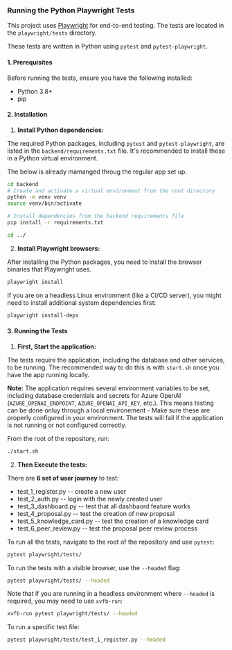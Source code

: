 ### Running the Python Playwright Tests


This project uses [Playwright](https://playwright.dev/) for end-to-end testing. The tests are located in the `playwright/tests` directory.

These tests are written in Python using `pytest` and `pytest-playwright`.


#### 1. Prerequisites

Before running the tests, ensure you have the following installed:

*   Python 3.8+
*   pip

#### 2. Installation

1.  **Install Python dependencies:**

The required Python packages, including `pytest` and `pytest-playwright`, are listed in the `backend/requirements.txt` file. It's recommended to install these in a Python virtual environment.

The below is already mamanged throug the regular app set up.

```bash
cd backend
# Create and activate a virtual environment from the root directory
python -m venv venv
source venv/bin/activate

# Install dependencies from the backend requirements file
pip install -r requirements.txt

cd ../
```

2.  **Install Playwright browsers:**

After installing the Python packages, you need to install the browser binaries that Playwright uses.

```bash
playwright install
```

If you are on a headless Linux environment (like a CI/CD server), you might need to install additional system dependencies first:
```bash
playwright install-deps
```

#### 3. Running the Tests

1.  **First, Start the application:**

The tests require the application, including the database and other services, to be running. The recommended way to do this is with `start.sh` once you have the app running locally.

**Note:** The application requires several environment variables to be set, including database credentials and secrets for Azure OpenAI (`AZURE_OPENAI_ENDPOINT`, `AZURE_OPENAI_API_KEY`, etc.). This means testing can be done onluy through a local environement - Make sure these are properly configured in your environment. The tests will fail if the application is not running or not configured correctly.

From the root of the repository, run:

```bash
./start.sh
```

2.  **Then Execute the tests:**

There are __6 set of user journey__ to test:

 * test_1_register.py -- create a new user
 * test_2_auth.py  -- login with the newly created user
 * test_3_dashboard.py -- test that all dashbaord feature works
 * test_4_proposal.py  -- test the creation of new proposal
 * test_5_knowledge_card.py -- test the creation of a knowledge card
 * test_6_peer_review.py  -- test the proposal peer review process


To run all the tests, navigate to the root of the repository and use `pytest`:

```bash
pytest playwright/tests/
```

To run the tests with a visible browser, use the `--headed` flag:
```bash
pytest playwright/tests/ --headed
```
Note that if you are running in a headless environment where `--headed` is required, you may need to use `xvfb-run`:
```bash
xvfb-run pytest playwright/tests/ --headed
```


To run a specific test file:
```bash
pytest playwright/tests/test_1_register.py --headed
```

